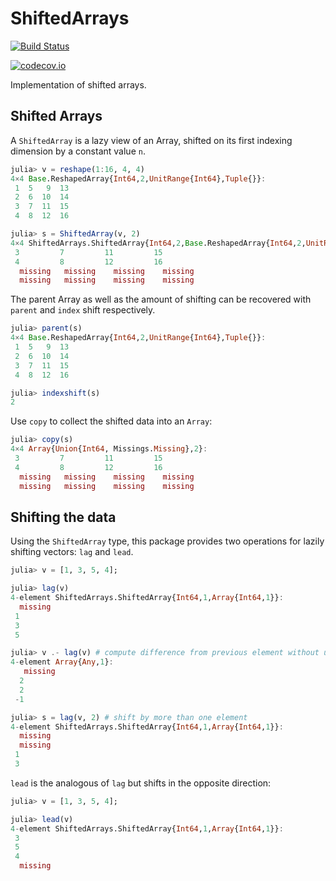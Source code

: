 # ShiftedArrays

[![Build Status](https://travis-ci.org/piever/ShiftedArrays.jl.svg?branch=master)](https://travis-ci.org/piever/ShiftedArrays.jl)

[![codecov.io](http://codecov.io/github/piever/ShiftedArrays.jl/coverage.svg?branch=master)](http://codecov.io/github/piever/ShiftedArrays.jl?branch=master)

Implementation of shifted arrays.

## Shifted Arrays

A `ShiftedArray` is a lazy view of an Array, shifted on its first indexing dimension by a constant value `n`.

```julia
julia> v = reshape(1:16, 4, 4)
4×4 Base.ReshapedArray{Int64,2,UnitRange{Int64},Tuple{}}:
 1  5   9  13
 2  6  10  14
 3  7  11  15
 4  8  12  16

julia> s = ShiftedArray(v, 2)
4×4 ShiftedArrays.ShiftedArray{Int64,2,Base.ReshapedArray{Int64,2,UnitRange{Int64},Tuple{}}}:
 3         7         11         15       
 4         8         12         16       
  missing   missing    missing    missing
  missing   missing    missing    missing
```

The parent Array as well as the amount of shifting can be recovered with `parent` and `index` shift respectively.

```julia
julia> parent(s)
4×4 Base.ReshapedArray{Int64,2,UnitRange{Int64},Tuple{}}:
 1  5   9  13
 2  6  10  14
 3  7  11  15
 4  8  12  16

julia> indexshift(s)
2
```

Use `copy` to collect the shifted data into an `Array`:

```julia
julia> copy(s)
4×4 Array{Union{Int64, Missings.Missing},2}:
 3         7         11         15       
 4         8         12         16       
  missing   missing    missing    missing
  missing   missing    missing    missing
```

## Shifting the data

Using the `ShiftedArray` type, this package provides two operations for lazily shifting vectors: `lag` and `lead`.

```julia
julia> v = [1, 3, 5, 4];

julia> lag(v)
4-element ShiftedArrays.ShiftedArray{Int64,1,Array{Int64,1}}:
  missing
 1       
 3       
 5       

julia> v .- lag(v) # compute difference from previous element without unnecessary allocations
4-element Array{Any,1}:
   missing
  2       
  2       
 -1       

julia> s = lag(v, 2) # shift by more than one element
4-element ShiftedArrays.ShiftedArray{Int64,1,Array{Int64,1}}:
  missing
  missing
 1       
 3
```

`lead` is the analogous of `lag` but shifts in the opposite direction:

```julia
julia> v = [1, 3, 5, 4];

julia> lead(v)
4-element ShiftedArrays.ShiftedArray{Int64,1,Array{Int64,1}}:
 3       
 5       
 4       
  missing
```
